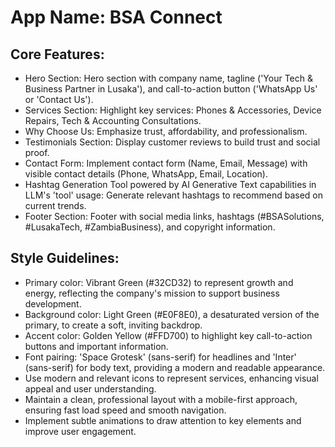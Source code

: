 # **App Name**: BSA Connect

## Core Features:

- Hero Section: Hero section with company name, tagline ('Your Tech & Business Partner in Lusaka'), and call-to-action button ('WhatsApp Us' or 'Contact Us').
- Services Section: Highlight key services: Phones & Accessories, Device Repairs, Tech & Accounting Consultations.
- Why Choose Us: Emphasize trust, affordability, and professionalism.
- Testimonials Section: Display customer reviews to build trust and social proof.
- Contact Form: Implement contact form (Name, Email, Message) with visible contact details (Phone, WhatsApp, Email, Location).
- Hashtag Generation Tool powered by AI Generative Text capabilities in LLM's 'tool' usage: Generate relevant hashtags to recommend based on current trends.
- Footer Section: Footer with social media links, hashtags (#BSASolutions, #LusakaTech, #ZambiaBusiness), and copyright information.

## Style Guidelines:

- Primary color: Vibrant Green (#32CD32) to represent growth and energy, reflecting the company's mission to support business development.
- Background color: Light Green (#E0F8E0), a desaturated version of the primary, to create a soft, inviting backdrop.
- Accent color: Golden Yellow (#FFD700) to highlight key call-to-action buttons and important information.
- Font pairing: 'Space Grotesk' (sans-serif) for headlines and 'Inter' (sans-serif) for body text, providing a modern and readable appearance.
- Use modern and relevant icons to represent services, enhancing visual appeal and user understanding.
- Maintain a clean, professional layout with a mobile-first approach, ensuring fast load speed and smooth navigation.
- Implement subtle animations to draw attention to key elements and improve user engagement.